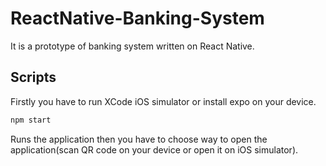 # ReactNative-Banking-System

It is a prototype of banking system written on React Native.

## Scripts

Firstly you have to run XCode iOS simulator or install expo on your device.

```bash
npm start
```
Runs the application then you have to choose way to open the application(scan QR code on your device or open it on iOS simulator).
